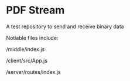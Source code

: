 # PDF Stream

A test repository to send and receive binary data

Notiable files include:

/middle/index.js

/client/src/App.js

/server/routes/index.js
